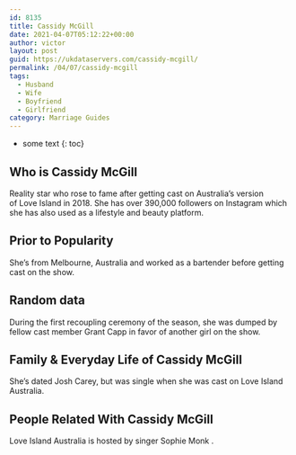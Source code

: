 ```yaml
---
id: 8135
title: Cassidy McGill
date: 2021-04-07T05:12:22+00:00
author: victor
layout: post
guid: https://ukdataservers.com/cassidy-mcgill/
permalink: /04/07/cassidy-mcgill
tags:
  - Husband
  - Wife
  - Boyfriend
  - Girlfriend
category: Marriage Guides
---
```


* some text
{: toc}


## Who is Cassidy McGill



Reality star who rose to fame after getting cast on Australia&#8217;s version of Love Island in 2018. She has over 390,000 followers on Instagram which she has also used as a lifestyle and beauty platform. 

                
                
                
## Prior to Popularity



She&#8217;s from Melbourne, Australia and worked as a bartender before getting cast on the show.

                
                
                
## Random data



During the first recoupling ceremony of the season, she was dumped by fellow cast member Grant Capp in favor of another girl on the show.

                
                
                
## Family & Everyday Life of Cassidy McGill



She&#8217;s dated Josh Carey, but was single when she was cast on Love Island Australia.

                
                
                
## People Related With Cassidy McGill



Love Island Australia is hosted by singer Sophie Monk .

                
              
            
          
          
          